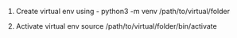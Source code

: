 1. Create virtual env using - 
python3 -m venv /path/to/virtual/folder

2. Activate virtual env
source /path/to/virtual/folder/bin/activate



